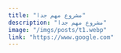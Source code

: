 ```yaml
---
title: "مشروع مهم جدا"
description: "مشروع مهم جدا"
image: "/imgs/posts/t1.webp"
link: "https://www.google.com"
---
```

